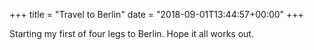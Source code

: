+++
title = "Travel to Berlin"
date = "2018-09-01T13:44:57+00:00"
+++

Starting my first of four legs to Berlin. Hope it all works out.
			